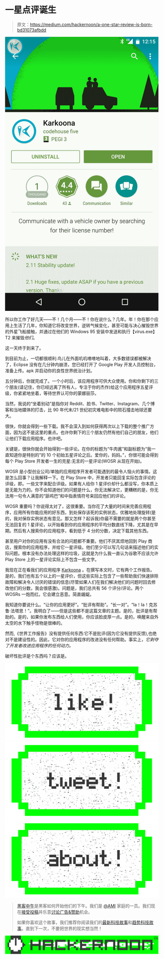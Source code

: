 # 一星点评诞生

> 原文：<https://medium.com/hackernoon/a-one-star-review-is-born-bd31073afbdd>

![](img/f1217002410be93c5d0b5bcb2e221757.png)

所以你工作了好几天——不！几个月——不！你在说什么？几年。年！你在那个应用上生活了几年，你知道它将改变世界，逆转气候变化，甚至可能与决心摧毁世界的外星飞船接触，并通过在他们的 Windows 95 安装中发送和执行【virus.exe】T2 来摧毁*他们*。

这一天终于到来了。

到目前为止，一切都很顺利:鸟儿在外面叽叽喳喳地叫着，大多数错误都被解决了，Eclipse 没有在几分钟内崩溃，您已经打开了 Google Play 开发人员控制台，准备上传。apk 并启动你的良性世界统治计划。

五分钟后，你就完成了。一个小时后，该应用程序可供大众使用。你和你剩下的三个朋友(请记住，你已经远离了所有人，专注于你的杰作)给这个应用程序五星评级，你紧紧地坐着，等待世界认可你的蒙娜丽莎。

当然，我说的“坐着别动”是指你对 Reddit、脸书、Twitter、Instagram、几个博客和当地媒体的打击，比 90 年代末/21 世纪初灾难电影中的陨石撞击地球还要大。

很快，你就会得到一些下载。我不会深入到如何获得两次以上下载的整个推广方面，因为这不是这里的重点。也许你剩下的三个朋友仍然有他们自己的朋友，他们让他们下载应用程序。也许吧。

关键是，很快你就会开始得到一些评论。在你的标题为“牛肉酱”和副标题为“我一直知道你是特别的”的 10 个初始五星评论之后。爱你的，妈妈。”，你很可能会得到每个 Play Store 开发者一生的克星:无言的一星评论(WOSR 从现在开始)。

WOSR 是小型创业公司/单独的应用程序开发者可能遇到的最令人恼火的事情。这是怎么回事？让我解释一下。在 Play Store 中，开发者只能回复实际包含评论的评级，即。一些文字来配合评级。如果有人给你 1 星评价却什么都没写，你本质上是无能为力的。你不会知道他们的问题是什么，你无法解决它，更糟糕的是，你无法用一句令人满意的“舔鸡巴”和中指表情符号来回应他们的评论。

WOSR 重要吗？你说得太对了，这很重要。当你花了大量的时间来完善应用程序，应用所有你能应用的好东西，到处保存该死的实例状态，优雅地处理旋转(是的，我对保存实例状态有意见。那又怎样？起诉我)你最不需要的就是两个你甚至无法回复的 1 星评论，以开始看到你的应用程序的平均分数直线下降，尤其是在早期。然后有人搜索你的应用程序，看到低于 4 分的分数，决定下载其他东西。

甚至用户对你的应用有没有合法的问题都不重要。他们不厌其烦地回到 Play 商店，搜索你的应用程序，并给它一星评级。他们至少可以写几句话来描述他们的实际问题。根本没有办法处理这样的垃圾，这就是为什么我一直认为谷歌不应该允许 Play Store 上的一星评论实际上不包含一些文字。

我现在正在看我们的应用程序 [Karkoona](https://play.google.com/store/apps/details?id=com.threeeplusplus.karkoona) 。在撰写本文时，它有两个工作报告。是的，我们也有五个以上的一星评价，但这些实际上包含了一些帮助我们快速排除故障和解决令人讨厌的错误的信息(尽管如果人们在我们解决他们的问题时回去修改他们的分数，我会很感激)。问题是，我们总共有 56 个评分/评论。两个 WOSRs 一炮而红。它会建立恶意。简直龌龊。

我知道你要说什么。“让你的应用更好”。“批评有帮助”。“长一对”。“Ia！Ia！克苏鲁·法塔恩！”。我明白了——但是这些都不是这篇文章的主题。是的，批评是有帮助的。是的，如果你发布东西给人们使用，你应该脸皮厚一点。是的，唤醒来自外太空的水下触手怪物是很棒的。

然而,《世界工作报告》没有提供任何东西:它不是批评(因为它没有提供反馈),也绝对不是建设性的。因此，它对你的应用程序的改进没有任何帮助。事实上，*它剥夺了开发者改进应用程序的任何动力。*

破坏性批评是个东西吗？应该是。

[![](img/50ef4044ecd4e250b5d50f368b775d38.png)](http://bit.ly/HackernoonFB)[![](img/979d9a46439d5aebbdcdca574e21dc81.png)](https://goo.gl/k7XYbx)[![](img/2930ba6bd2c12218fdbbf7e02c8746ff.png)](https://goo.gl/4ofytp)

> [黑客中午](http://bit.ly/Hackernoon)是黑客如何开始他们的下午。我们是 [@AMI](http://bit.ly/atAMIatAMI) 家庭的一员。我们现在[接受投稿](http://bit.ly/hackernoonsubmission)并乐意[讨论广告&赞助](mailto:partners@amipublications.com)机会。
> 
> 如果你喜欢这个故事，我们推荐你阅读我们的[最新科技故事](http://bit.ly/hackernoonlatestt)和[趋势科技故事](https://hackernoon.com/trending)。直到下一次，不要把世界的现实想当然！

[![](img/be0ca55ba73a573dce11effb2ee80d56.png)](https://goo.gl/Ahtev1)